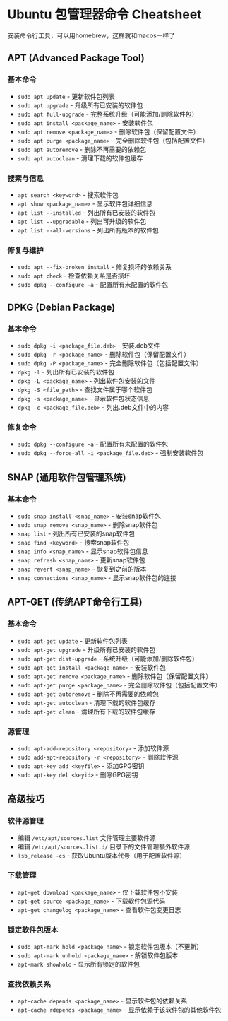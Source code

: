 # Ubuntu 包管理器命令 Cheatsheet
安装命令行工具，可以用homebrew，这样就和macos一样了

## APT (Advanced Package Tool)

### 基本命令
- `sudo apt update` - 更新软件包列表
- `sudo apt upgrade` - 升级所有已安装的软件包
- `sudo apt full-upgrade` - 完整系统升级（可能添加/删除软件包）
- `sudo apt install <package_name>` - 安装软件包
- `sudo apt remove <package_name>` - 删除软件包（保留配置文件）
- `sudo apt purge <package_name>` - 完全删除软件包（包括配置文件）
- `sudo apt autoremove` - 删除不再需要的依赖包
- `sudo apt autoclean` - 清理下载的软件包缓存

### 搜索与信息
- `apt search <keyword>` - 搜索软件包
- `apt show <package_name>` - 显示软件包详细信息
- `apt list --installed` - 列出所有已安装的软件包
- `apt list --upgradable` - 列出可升级的软件包
- `apt list --all-versions` - 列出所有版本的软件包

### 修复与维护
- `sudo apt --fix-broken install` - 修复损坏的依赖关系
- `sudo apt check` - 检查依赖关系是否损坏
- `sudo dpkg --configure -a` - 配置所有未配置的软件包

## DPKG (Debian Package)

### 基本命令
- `sudo dpkg -i <package_file.deb>` - 安装.deb文件
- `sudo dpkg -r <package_name>` - 删除软件包（保留配置文件）
- `sudo dpkg -P <package_name>` - 完全删除软件包（包括配置文件）
- `dpkg -l` - 列出所有已安装的软件包
- `dpkg -L <package_name>` - 列出软件包安装的文件
- `dpkg -S <file_path>` - 查找文件属于哪个软件包
- `dpkg -s <package_name>` - 显示软件包状态信息
- `dpkg -c <package_file.deb>` - 列出.deb文件中的内容

### 修复命令
- `sudo dpkg --configure -a` - 配置所有未配置的软件包
- `sudo dpkg --force-all -i <package_file.deb>` - 强制安装软件包

## SNAP (通用软件包管理系统)

### 基本命令
- `sudo snap install <snap_name>` - 安装snap软件包
- `sudo snap remove <snap_name>` - 删除snap软件包
- `snap list` - 列出所有已安装的snap软件包
- `snap find <keyword>` - 搜索snap软件包
- `snap info <snap_name>` - 显示snap软件包信息
- `snap refresh <snap_name>` - 更新snap软件包
- `snap revert <snap_name>` - 恢复到之前的版本
- `snap connections <snap_name>` - 显示snap软件包的连接

## APT-GET (传统APT命令行工具)

### 基本命令
- `sudo apt-get update` - 更新软件包列表
- `sudo apt-get upgrade` - 升级所有已安装的软件包
- `sudo apt-get dist-upgrade` - 系统升级（可能添加/删除软件包）
- `sudo apt-get install <package_name>` - 安装软件包
- `sudo apt-get remove <package_name>` - 删除软件包（保留配置文件）
- `sudo apt-get purge <package_name>` - 完全删除软件包（包括配置文件）
- `sudo apt-get autoremove` - 删除不再需要的依赖包
- `sudo apt-get autoclean` - 清理下载的软件包缓存
- `sudo apt-get clean` - 清理所有下载的软件包缓存

### 源管理
- `sudo apt-add-repository <repository>` - 添加软件源
- `sudo add-apt-repository -r <repository>` - 删除软件源
- `sudo apt-key add <keyfile>` - 添加GPG密钥
- `sudo apt-key del <keyid>` - 删除GPG密钥

## 高级技巧

### 软件源管理
- 编辑 `/etc/apt/sources.list` 文件管理主要软件源
- 编辑 `/etc/apt/sources.list.d/` 目录下的文件管理额外软件源
- `lsb_release -cs` - 获取Ubuntu版本代号（用于配置软件源）

### 下载管理
- `apt-get download <package_name>` - 仅下载软件包不安装
- `apt-get source <package_name>` - 下载软件包源代码
- `apt-get changelog <package_name>` - 查看软件包变更日志

### 锁定软件包版本
- `sudo apt-mark hold <package_name>` - 锁定软件包版本（不更新）
- `sudo apt-mark unhold <package_name>` - 解锁软件包版本
- `apt-mark showhold` - 显示所有锁定的软件包

### 查找依赖关系
- `apt-cache depends <package_name>` - 显示软件包的依赖关系
- `apt-cache rdepends <package_name>` - 显示依赖于该软件包的其他软件包
